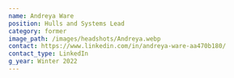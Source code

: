 ```yaml
---
name: Andreya Ware
position: Hulls and Systems Lead
category: former
image_path: /images/headshots/Andreya.webp
contact: https://www.linkedin.com/in/andreya-ware-aa470b180/
contact_type: LinkedIn
g_year: Winter 2022
---
```

